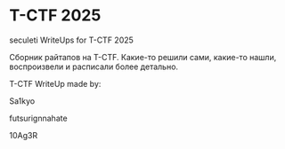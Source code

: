 # T-CTF 2025
seculeti WriteUps for T-CTF 2025

Сборник райтапов на T-CTF. Какие-то решили сами, какие-то нашли, воспроизвели и расписали более детально.

T-CTF WriteUp made by:

Sa1kyo

futsurignnahate

10Ag3R
